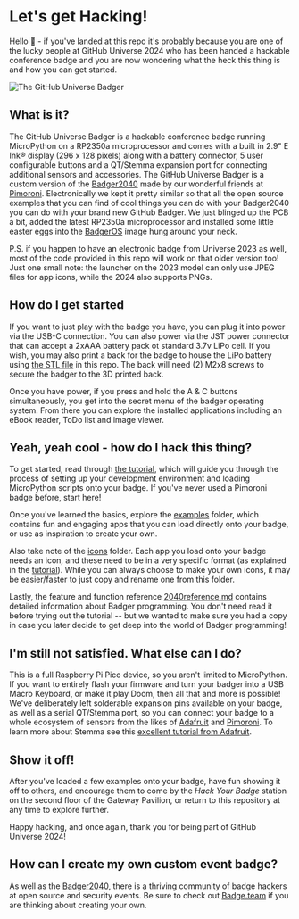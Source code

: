 # Let's get Hacking!


Hello 👋 - if you've landed at this repo it's probably because you are one of the lucky people at GitHub Universe 2024 who has been handed a hackable conference badge and you are now wondering what the heck this thing is and how you can get started.

![The GitHub Universe Badger](readme_badgephoto.jpg)

## What is it?

The GitHub Universe Badger is a hackable conference badge running MicroPython on a RP2350a microprocessor and comes with a built in 2.9" E Ink® display (296 x 128 pixels) along with a battery connector, 5 user configurable buttons and a QT/Stemma expansion port for connecting additional sensors and accessories.  The GitHub Universe Badger is a custom version of the [Badger2040](https://learn.pimoroni.com/article/getting-started-with-badger-2040) made by our wonderful friends at [Pimoroni](https://pimoroni.com/). Electronically we kept it pretty similar so that all the open source examples that you can find of cool things you can do with your Badger2040 you can do with your brand new GitHub Badger.  We just blinged up the PCB a bit, added the latest RP2350a microprocessor and installed some little easter eggs into the [BadgerOS](https://github.com/pimoroni/badger2040) image hung around your neck.

P.S. if you happen to have an electronic badge from Universe 2023 as well, most of the code provided in this repo will work on that older version too! Just one small note: the launcher on the 2023 model can only use JPEG files for app icons, while the 2024 also supports PNGs.

## How do I get started

If you want to just play with the badge you have, you can plug it into power via the USB-C connection. You can also power via the JST power connector that can accept a 2xAAA battery pack ot standard 3.7v LiPo cell. If you wish, you may also print a back for the badge to house the LiPo battery using [the STL file](badger-back.stl) in this repo. The back will need (2) M2x8 screws to secure the badger to the 3D printed back.

Once you have power, if you press and hold the A & C buttons simultaneously, you get into the secret menu of the badger operating system.  From there you can explore the installed applications including an eBook reader, ToDo list and image viewer.

## Yeah, yeah cool - how do I hack this thing?

To get started, read through [the tutorial](tutorial.md), which will guide you through the process of setting up your development environment and loading MicroPython scripts onto your badge. If you've never used a Pimoroni badge before, start here!

Once you've learned the basics, explore the [examples](./examples) folder, which contains fun and engaging apps that you can load directly onto your badge, or use as inspiration to create your own.

Also take note of the [icons](./icons) folder. Each app you load onto your badge needs an icon, and these need to be in a very specific format (as explained in the [tutorial](tutorial.md)). While you can always choose to make your own icons, it may be easier/faster to just copy and rename one from this folder.

Lastly, the feature and function reference [2040reference.md](2040reference.md) contains detailed information about Badger programming. You don't need read it before trying out the tutorial -- but we wanted to make sure you had a copy in case you later decide to get deep into the world of Badger programming!

## I'm still not satisfied. What else can I do?

This is a full Raspberry Pi Pico device, so you aren't limited to MicroPython. If you want to entirely flash your firmware and turn your badger into a USB Macro Keyboard, or make it play Doom, then all that and more is possible!  We've deliberately left solderable expansion pins available on your badge, as well as a serial QT/Stemma port, so you can connect your badge to a whole ecosystem of sensors from the likes of [Adafruit](https://www.adafruit.com/) and [Pimoroni](https://pimoroni.com/).  To learn more about Stemma see this [excellent tutorial from Adafruit](https://learn.adafruit.com/introducing-adafruit-stemma-qt/what-is-stemma).

## Show it off!

After you've loaded a few examples onto your badge, have fun showing it off to others, and encourage them to come by the _Hack Your Badge_ station on the second floor of the Gateway Pavilion, or return to this repository at any time to explore further.

Happy hacking, and once again, thank you for being part of GitHub Universe 2024!

## How can I create my own custom event badge?

As well as the [Badger2040](https://learn.pimoroni.com/article/getting-started-with-badger-2040), there is a thriving community of badge hackers at open source and security events.  Be sure to check out [Badge.team](https://badge.team/) if you are thinking about creating your own.
